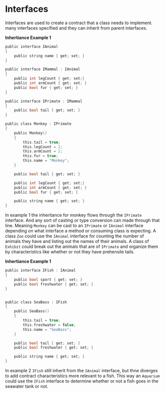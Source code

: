 # Interfaces
Interfaces are used to create a contract that a class needs to implement.  many interfaces specified and they can inherit from parent interfaces.

**Inhertiance Example 1**
```c
public interface IAnimal
{
    public string name { get; set; }    
}

public interface IMammal : IAnimal
{
    public int legCount { get; set;}
    public int armCount { get; set; }
    public bool fur { get; set; }
}

public interface IPrimate : IMammal
{
    public bool tail { get; set; }    
}

public class Monkey : IPrimate
{
    public Monkey()
    {
        this.tail = true;
        this.legCount = 2;
        this.armCount = 2;
        this.fur = true;
        this.name = "Monkey";
    }

    public bool tail { get; set; }    

    public int legCount { get; set;}
    public int armCount { get; set; }
    public bool fur { get; set; }

    public string name { get; set; }    
}
```

In example 1 the inheritance for monkey flows through the `IPrimate` interface.  And any sort of casting or type conversion can made through that line.  Meaning `Monkey` can be cast to an `IPrimate` or `IAnimal` interface depending on what interface a method or consuming class is expecting.  A class `Zoo` could use the `IAnimal` interface for counting the number of animals they have and listing out the names of their animals.   A class of `Exhibit` could break out the animals that are of `IPrimate` and organize them by characteristics like whether or not they have prehensile tails.

**Inhertiance Example 1**
```c
public interface IFish : IAnimal
{
    public bool sport { get; set; }
    public bool freshwater { get; set; }
}


public class SeaBass : IFish 
{
    public SeaBass()
    {
        this.tail = true;
        this.freshwater = false;
        this.name = "SeaBass";
    }

    public bool tail { get; set; }
    public bool freshwater { get; set; }

    public string name { get; set; }
}

```

In example 2 `IFish` still inherit from the `IAnimal` interface, but thne diverges to add contract characteristics more relevant to a fish.  This way an `Aquarium` could use the `IFish` interface to determine whether or not a fish goes in the seawater tank or not.